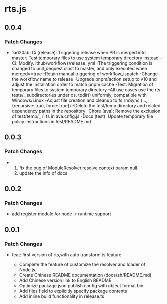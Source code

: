 # rts.js

## 0.0.4

### Patch Changes

- 1ad20ab: Ci (release): Triggering release when PR is merged into master; Test temporary files to use system temporary directory instead
  -Ci: Modify. ithub/workflows/release. yml
  -The triggering condition is changed to pull_dequest.clost to master, and only executed when merged==true
  -Retain manual triggering of workflow_ispatch
  -Change the workflow name to release
  -Upgrade pnpm/action setup to v10 and adjust the installation order to match pnpm cache
  -Test: Migration of temporary files to system temporary directory
  -All use cases use the rts tests/_ subdirectories under os. tpdir() uniformly, compatible with Windows/Linux
  -Adjust file creation and cleanup to fs.rmSync (..., {recursive: true, force: true})
  -Delete the test/temp directory and related dependency paths in the repository
  -Chore (ava): Remove the exclusion of test/temp/_ _/_. ts in ava.cnfig.js
  -Docs (test): Update temporary file policy instructions in test/README.md

## 0.0.3

### Patch Changes

- 1. fix the bug of ModuleResolver.resolve context param null.
  2. update the info of docs

## 0.0.2

### Patch Changes

- add register module for node -r runtime support

## 0.0.1

### Patch Changes

- feat: first version of rts,with auto transform ts feature.

  - Complete the feature of customize the resolver and loader of Node.js.
  - Create Chinese README documentation (docs/zh/README.md)
  - Add Chinese version link to English README
  - Optimize package.json publish config with object format bin
  - Add files field to explicitly specify package contents
  - Add inline build functionality in release.ts

